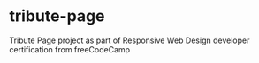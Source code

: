 # tribute-page
Tribute Page project as part of Responsive Web Design developer certification from freeCodeCamp
